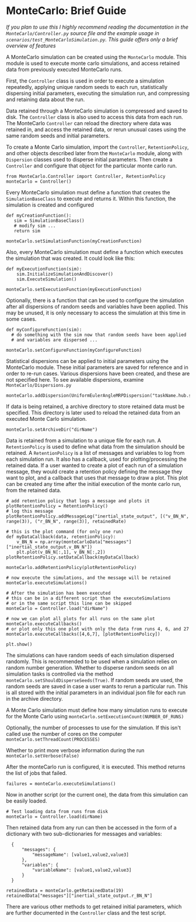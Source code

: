# MonteCarlo: Brief Guide

*If you plan to use this I highly recommend reading the documentation in the `MonteCarlo/Controller.py` source file and the example usage in `scenarios/test_MonteCarloSimulation.py`. This guide offers only a brief overview of features*

A MonteCarlo simulation can be created using the `MonteCarlo` module. This module is used to execute monte carlo simulations, and access retained data from previously executed MonteCarlo runs.

First, the `Controller` class is used in order to execute a simulation repeatedly, applying unique random seeds to each run, statistically dispersing initial parameters, executing the simulation run, and compressing and retaining data about the run.

Data retained through a MonteCarlo simulation is compressed and saved to disk. The `Controller` class is also used to access this data from each run.  The MonteCarlo `Controller` can reload the directory where data was retained in, and access the retained data, or rerun unusual cases using the same random seeds and initial parameters.

To create a Monte Carlo simulation, import the `Controller`, `RetentionPolicy`, and other objects described later from the `MonteCarlo` module, along with `Dispersion` classes used to disperse initial parameters. Then create a `Controller` and configure that object for the particular monte carlo run.

```
from MonteCarlo.Controller import Controller, RetentionPolicy
monteCarlo = Controller()
```

Every MonteCarlo simulation must define a function that creates the `SimulationBaseClass` to execute and returns it. Within this function, the simulation is created and configured

```
def myCreationFunction():
   sim = SimulationBaseClass()
   # modify sim ...
   return sim

monteCarlo.setSimulationFunction(myCreationFunction)
```


Also, every MonteCarlo simulation must define a function which executes the simulation that was created. It could look like this:

```
def myExecutionFunction(sim):
    sim.InitializeSimulationAndDiscover()
    sim.ExecuteSimulation()

monteCarlo.setExecutionFunction(myExecutionFunction)
```

Optionally, there is a function that can be used to configure the simulation after all dispersions of random seeds and variables have been applied. This may be unused, it is only necessary to access the simulation at this time in some cases.

```
def myConfigureFunction(sim):
  # do something with the sim now that random seeds have been applied
  # and variables are dispersed ...

monteCarlo.setConfigureFunction(myConfigureFunction)
```

Statistical dispersions can be applied to initial parameters using the MonteCarlo module. These initial parameters are saved for reference and in order to re-run cases. Various dispersions have been created, and these are not specified here. To see available dispersions, examine `MonteCarlo/Dispersions.py`

```
monteCarlo.addDispersion(UniformEulerAngleMRPDispersion("taskName.hub.sigma_BNInit"))
```

If data is being retained, a archive directory to store retained data must be specified. This directory is later used to reload the retained data from an executed Monte Carlo simulation.

```
monteCarlo.setArchiveDir("dirName")
```

Data is retained from a simulation to a unique file for each run. A `RetentionPolicy` is used to define what data from the simulation should be retained. A `RetentionPolicy` is a list of messages and variables to log from each simulation run. It also has a callback, used for plotting/processing the retained data. If a user wanted to create a plot of each run of a simulation message, they would create a retention policy defining the message they want to plot, and a callback that uses that message to draw a plot. This plot can be created any time after the initial execution of the monte carlo run, from the retained data.

```
# add retention policy that logs a message and plots it
plotRetentionPolicy = RetentionPolicy()
# log this message
plotRetentionPolicy.addMessageLog("inertial_state_output", [("v_BN_N", range(3)), ("r_BN_N", range(3)], retainedRate)

# this is the plot command (for only one run)
def myDataCallback(data, retentionPolicy):
    v_BN_N = np.array(monteCarloData["messages"]["inertial_state_output.v_BN_N"])
    plt.plot(v_BN_N[:,1], v_BN_N[:,2])
plotRetentionPolicy.setDataCallback(myDataCallback)

monteCarlo.addRetentionPolicy(plotRetentionPolicy)

# now execute the simulations, and the message will be retained
monteCarlo.executeSimulations()

# After the simulation has been executed
# this can be in a different script than the executeSimulations
# or in the same script this line can be skipped
monteCarlo = Controller.load("dirName")

# now we can plot all plots for all runs on the same plot
monteCarlo.executeCallbacks()
# or plot only this one plot with only the data from runs 4, 6, and 27
monteCarlo.executeCallbacks([4,6,7], [plotRetentionPolicy])

plt.show()
```

The simulations can have random seeds of each simulation dispersed randomly. This is recommended to be used when a simulation relies on random number generation. Whether to disperse random seeds on all simulation tasks is controlled via the method `monteCarlo.setShouldDisperseSeeds(True)`. If random seeds are used, the random seeds are saved in case a user wants to rerun a particular run. This is all stored with the initial parameters in an individual json file for each run in the archive directory.

A Monte Carlo simulation must define how many simulation runs to execute for the Monte Carlo using `monteCarlo.setExecutionCount(NUMBER_OF_RUNS)`

Optionally, the number of processes to use for the simulation. If this isn't called use the number of cores on the computer `monteCarlo.setThreadCount(PROCESSES)`

Whether to print more verbose information during the run `monteCarlo.setVerbose(False)`


After the monteCarlo run is configured, it is executed. This method returns the list of jobs that failed.

```
failures = monteCarlo.executeSimulations()
```

Now in another script (or the current one), the data from this simulation can be easily loaded.

```
# Test loading data from runs from disk
monteCarlo = Controller.load(dirName)
```

Then retained data from any run can then be accessed in the form of a dictionary with two sub-dictionaries for messages and variables:

```
  {
      "messages": {
          "messageName": [value1,value2,value3]
      },
      "variables": {
          "variableName": [value1,value2,value3]
      }
  }
```

```
retainedData = monteCarlo.getRetainedData(19)
retainedData["messages"]["inertial_state_output.r_BN_N"]
```

There are various other methods to get retained initial parameters, which are further documented in the `Controller` class and the test script.
